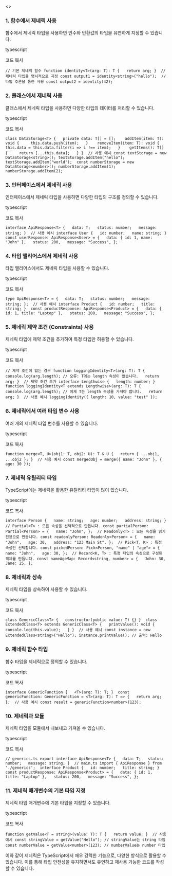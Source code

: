<>

### 1. 함수에서 제네릭 사용

함수에서 제네릭 타입을 사용하면 인수와 반환값의 타입을 유연하게 지정할 수 있습니다.

typescript

코드 복사

`// 기본 제네릭 함수 function identity<T>(arg: T): T {   return arg; }  // 제네릭 타입을 명시적으로 지정 const output1 = identity<string>("hello");  // 타입 추론을 통한 사용 const output2 = identity(42);`

### 2. 클래스에서 제네릭 사용

클래스에서 제네릭 타입을 사용하면 다양한 타입의 데이터를 처리할 수 있습니다.

typescript

코드 복사

`class DataStorage<T> {   private data: T[] = [];    addItem(item: T): void {     this.data.push(item);   }    removeItem(item: T): void {     this.data = this.data.filter(i => i !== item);   }    getItems(): T[] {     return [...this.data];   } }  // 사용 예시 const textStorage = new DataStorage<string>(); textStorage.addItem("hello"); textStorage.addItem("world");  const numberStorage = new DataStorage<number>(); numberStorage.addItem(1); numberStorage.addItem(2);`

### 3. 인터페이스에서 제네릭 사용

인터페이스에서 제네릭 타입을 사용하면 다양한 타입의 구조를 정의할 수 있습니다.

typescript

코드 복사

`interface ApiResponse<T> {   data: T;   status: number;   message: string; }  // 사용 예시 interface User {   id: number;   name: string; }  const userResponse: ApiResponse<User> = {   data: { id: 1, name: "John" },   status: 200,   message: "Success", };`

### 4. 타입 앨리어스에서 제네릭 사용

타입 앨리어스에서도 제네릭 타입을 사용할 수 있습니다.

typescript

코드 복사

`type ApiResponse<T> = {   data: T;   status: number;   message: string; };  // 사용 예시 interface Product {   id: number;   title: string; }  const productResponse: ApiResponse<Product> = {   data: { id: 1, title: "Laptop" },   status: 200,   message: "Success", };`

### 5. 제네릭 제약 조건 (Constraints) 사용

제네릭 타입에 제약 조건을 추가하여 특정 타입만 허용할 수 있습니다.

typescript

코드 복사

`// 제약 조건이 없는 경우 function loggingIdentity<T>(arg: T): T {   console.log(arg.length); // 오류: T에는 length 속성이 없습니다.   return arg; }  // 제약 조건 추가 interface Lengthwise {   length: number; }  function loggingIdentity<T extends Lengthwise>(arg: T): T {   console.log(arg.length); // 이제 T는 length 속성을 가져야 합니다.   return arg; }  // 사용 예시 loggingIdentity({ length: 10, value: "test" });`

### 6. 제네릭에서 여러 타입 변수 사용

여러 개의 제네릭 타입 변수를 사용할 수 있습니다.

typescript

코드 복사

`function merge<T, U>(obj1: T, obj2: U): T & U {   return { ...obj1, ...obj2 }; }  // 사용 예시 const mergedObj = merge({ name: "John" }, { age: 30 });`

### 7. 제네릭 유틸리티 타입

TypeScript에는 제네릭을 활용한 유틸리티 타입이 많이 있습니다.

typescript

코드 복사

`interface Person {   name: string;   age: number;   address: string; }  // Partial<T> : 모든 속성을 선택적으로 만듭니다. const partialPerson: Partial<Person> = {   name: "John", };  // Readonly<T> : 모든 속성을 읽기 전용으로 만듭니다. const readonlyPerson: Readonly<Person> = {   name: "John",   age: 30,   address: "123 Main St", };  // Pick<T, K> : 특정 속성만 선택합니다. const pickedPerson: Pick<Person, "name" | "age"> = {   name: "John",   age: 30, };  // Record<K, T> : 특정 타입의 속성으로 구성된 객체를 만듭니다. const nameAgeMap: Record<string, number> = {   John: 30,   Jane: 25, };`

### 8. 제네릭과 상속

제네릭 타입을 상속하여 사용할 수 있습니다.

typescript

코드 복사

`class GenericClass<T> {   constructor(public value: T) {} }  class ExtendedClass<T> extends GenericClass<T> {   printValue(): void {     console.log(this.value);   } }  // 사용 예시 const instance = new ExtendedClass<string>("Hello"); instance.printValue(); // 출력: Hello`

### 9. 제네릭 함수 타입

함수 타입을 제네릭으로 정의할 수 있습니다.

typescript

코드 복사

`interface GenericFunction {   <T>(arg: T): T; }  const genericFunction: GenericFunction = <T>(arg: T): T => {   return arg; };  // 사용 예시 const result = genericFunction<number>(123);`

### 10. 제네릭과 모듈

제네릭 타입을 모듈에서 내보내고 가져올 수 있습니다.

typescript

코드 복사

`// generics.ts export interface ApiResponse<T> {   data: T;   status: number;   message: string; }  // main.ts import { ApiResponse } from './generics';  interface Product {   id: number;   title: string; }  const productResponse: ApiResponse<Product> = {   data: { id: 1, title: "Laptop" },   status: 200,   message: "Success", };`

### 11. 제네릭 매개변수의 기본 타입 지정

제네릭 타입 매개변수에 기본 타입을 지정할 수 있습니다.

typescript

코드 복사

`function getValue<T = string>(value: T): T {   return value; }  // 사용 예시 const stringValue = getValue("Hello"); // stringValue는 string 타입 const numberValue = getValue<number>(123); // numberValue는 number 타입`

이와 같이 제네릭은 TypeScript에서 매우 강력한 기능으로, 다양한 방식으로 활용할 수 있습니다. 이를 통해 타입 안전성을 유지하면서도 유연하고 재사용 가능한 코드를 작성할 수 있습니다.